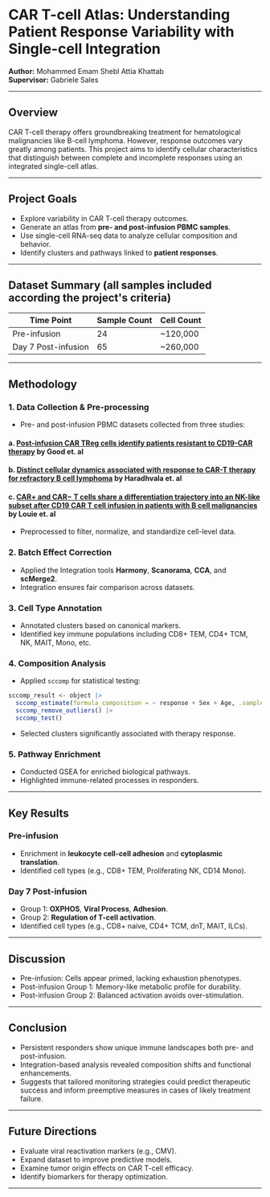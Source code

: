 # CAR T-cell Atlas: Understanding Patient Response Variability with Single-cell Integration

**Author:** Mohammed Emam Shebl Attia Khattab  
**Supervisor:** Gabriele Sales

---
## Overview
CAR T-cell therapy offers groundbreaking treatment for hematological malignancies like B-cell lymphoma. However, response outcomes vary greatly among patients. This project aims to identify cellular characteristics that distinguish between complete and incomplete responses using an integrated single-cell atlas.

---

## Project Goals
- Explore variability in CAR T-cell therapy outcomes.
- Generate an atlas from **pre- and post-infusion PBMC samples**.
- Use single-cell RNA-seq data to analyze cellular composition and behavior.
- Identify clusters and pathways linked to **patient responses**.

---

## Dataset Summary (all samples included according the project's criteria)
| Time Point        | Sample Count | Cell Count |
|------------------|---------------|------------|
| Pre-infusion     | 24            | ~120,000   |
| Day 7 Post-infusion | 65            | ~260,000   |

---

## Methodology

### 1. Data Collection & Pre-processing
- Pre- and post-infusion PBMC datasets collected from three studies:
#### a. [Post-infusion CAR TReg cells identify patients resistant to CD19-CAR therapy](https://doi.org/10.1038/s41591-022-01960-7) by Good et. al
#### b. [Distinct cellular dynamics associated with response to CAR-T therapy for refractory B cell lymphoma](https://doi.org/10.1038/s41591-022-01959-0) by Haradhvala et. al
#### c. [CAR+ and CAR− T cells share a differentiation trajectory into an NK-like subset after CD19 CAR T cell infusion in patients with B cell malignancies](https://doi.org/10.1038/s41467-023-43656-7) by Louie et. al
- Preprocessed to filter, normalize, and standardize cell-level data.

### 2. Batch Effect Correction
- Applied the Integration tools **Harmony**, **Scanorama**, **CCA**, and **scMerge2**.
- Integration ensures fair comparison across datasets.

### 3. Cell Type Annotation
- Annotated clusters based on canonical markers.
- Identified key immune populations including CD8+ TEM, CD4+ TCM, NK, MAIT, Mono, etc.

### 4. Composition Analysis
- Applied `sccomp` for statistical testing:
```r
sccomp_result <- object |>
  sccomp_estimate(formula_composition = ~ response + Sex + Age, .sample = id, .cell_group = seurat_clusters) |>
  sccomp_remove_outliers() |>
  sccomp_test()
```
- Selected clusters significantly associated with therapy response.

### 5. Pathway Enrichment
- Conducted GSEA for enriched biological pathways.
- Highlighted immune-related processes in responders.

---

## Key Results

### Pre-infusion
- Enrichment in **leukocyte cell-cell adhesion** and **cytoplasmic translation**.
- Identified cell types (e.g., CD8+ TEM, Proliferating NK, CD14 Mono).

### Day 7 Post-infusion
- Group 1: **OXPHOS**, **Viral Process**, **Adhesion**.
- Group 2: **Regulation of T-cell activation**.
- Identified cell types (e.g., CD8+ naive, CD4+ TCM, dnT, MAIT, ILCs).

---

## Discussion
- Pre-infusion: Cells appear primed, lacking exhaustion phenotypes.
- Post-infusion Group 1: Memory-like metabolic profile for durability.
- Post-infusion Group 2: Balanced activation avoids over-stimulation.

---

## Conclusion
- Persistent responders show unique immune landscapes both pre- and post-infusion.
- Integration-based analysis revealed composition shifts and functional enhancements.
- Suggests that tailored monitoring strategies could predict therapeutic success and inform preemptive measures in cases of likely treatment failure.

---

## Future Directions
- Evaluate viral reactivation markers (e.g., CMV).
- Expand dataset to improve predictive models.
- Examine tumor origin effects on CAR T-cell efficacy.
- Identify biomarkers for therapy optimization.

---
